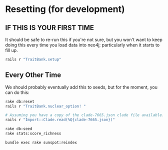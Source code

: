 # Resetting (for development)

## IF THIS IS YOUR FIRST TIME

It should be safe to re-run this if you're not sure, but you won't want to keep
doing this every time you load data into neo4j; particularly when it starts to
fill up.

```bash
rails r "TraitBank.setup"
```

## Every Other Time

We should probably eventually add this to seeds, but for the moment, you can do
this:

```bash
rake db:reset
rails r "TraitBank.nuclear_option! "

# Assuming you have a copy of the clade-7665.json clade file available:
rails r "Import::Clade.read(%Q{clade-7665.json})"

rake db:seed
rake stats:score_richness

bundle exec rake sunspot:reindex
```
